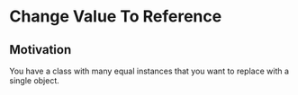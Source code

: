 # Change Value To Reference

## Motivation

You have a class with many equal instances that you want to replace with a single object.
